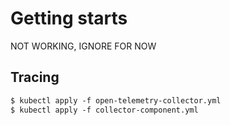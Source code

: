 # Getting starts

NOT WORKING, IGNORE FOR NOW 

## Tracing 

```ps
$ kubectl apply -f open-telemetry-collector.yml
$ kubectl apply -f collector-component.yml
```
